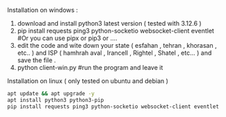 Installation on windows : 
1. download and install python3 latest version ( tested with 3.12.6 )
2. pip install requests ping3 python-socketio websocket-client eventlet #Or you can use pipx or pip3 or ....
3. edit the code and wite down your state ( esfahan , tehran , khorasan , etc.. )  and ISP ( hamhrah aval , Irancell , Rightel , Shatel , etc... ) and save the file .  
4. python client-win.py #run the program and leave it 


Installation on linux ( only tested on ubuntu and debian ) 
```bash
apt update && apt upgrade -y
apt install python3 python3-pip
pip install requests ping3 python-socketio websocket-client eventlet
